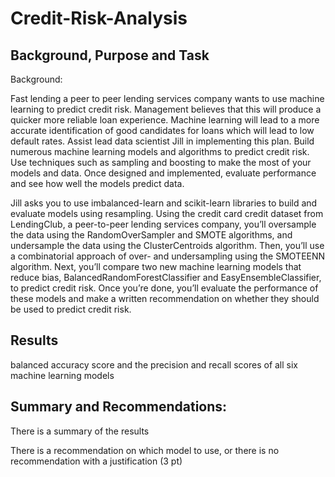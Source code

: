# Credit-Risk-Analysis

## Background, Purpose and Task

Background: 

Fast lending a peer to peer lending services company wants to use machine learning to predict credit risk. Management believes that this will produce a quicker more reliable loan experience. Machine learning will lead to a more accurate identification of good candidates for loans which will lead to low default rates. Assist lead data scientist Jill in implementing this plan. Build numerous  machine learning models and algorithms to predict credit risk. Use techniques such as sampling and boosting to make the most of your models and data. Once designed and implemented, evaluate performance and see how well the models predict data.

Jill asks you to use imbalanced-learn and scikit-learn libraries to build and evaluate models using resampling. Using the credit card credit dataset from LendingClub, a peer-to-peer lending services company, you’ll oversample the data using the RandomOverSampler and SMOTE algorithms, and undersample the data using the ClusterCentroids algorithm. Then, you’ll use a combinatorial approach of over- and undersampling using the SMOTEENN algorithm. Next, you’ll compare two new machine learning models that reduce bias, BalancedRandomForestClassifier and EasyEnsembleClassifier, to predict credit risk. Once you’re done, you’ll evaluate the performance of these models and make a written recommendation on whether they should be used to predict credit risk.

## Results
 balanced accuracy score and the precision and recall scores of all six machine learning models

## Summary and Recommendations:

There is a summary of the results 


There is a recommendation on which model to use, or there is no recommendation with a justification (3 pt)

